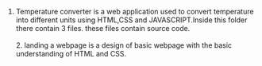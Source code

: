 1.   Temperature converter is a web application used to convert temperature into different units using HTML,CSS and JAVASCRIPT.Inside this folder there contain 3 files.
these files contain source code.<br><br>2.   landing a webpage is a design of basic webpage with the basic understanding of HTML and CSS.
